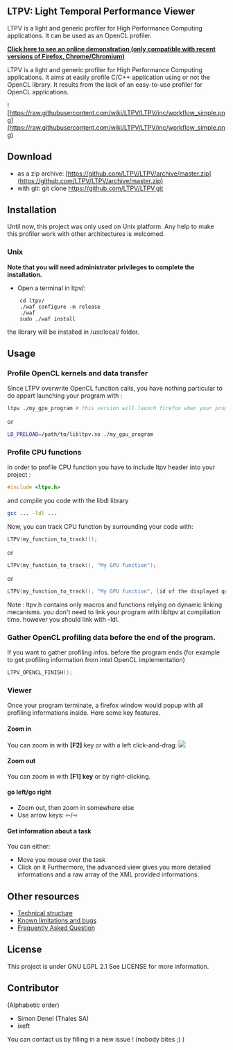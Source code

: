 LTPV: Light Temporal Performance Viewer
---------------------------------------

LTPV is a light and generic profiler for High Performance Computing applications. It can be used as an OpenCL profiler.

[**Click here to see an online demonstration (only compatible with recent versions of Firefox, Chrome/Chromium)**](https://cdn.rawgit.com/LTPV/LTPV/master/share/ltpv/index.html?file=https://cdn.rawgit.com/LTPV/LTPV/master/demos/example.xml)

LTPV is a light and generic profiler for High Performance Computing applications. It aims at easily profile C/C++ application using or not the OpenCL library. It results from the lack of an easy-to-use profiler for OpenCL applications.

![https://raw.githubusercontent.com/wiki/LTPV/LTPV/inc/workflow_simple.png](https://raw.githubusercontent.com/wiki/LTPV/LTPV/inc/workflow_simple.png)

Download
--------

- as a zip archive: [https://github.com/LTPV/LTPV/archive/master.zip](https://github.com/LTPV/LTPV/archive/master.zip)
- with git: git clone https://github.com/LTPV/LTPV.git

Installation
------------

Until now, this project was only used on Unix platform. Any help to make this profiler work with other architectures is welcomed.

### Unix

**Note that you will need administrator privileges to complete the installation.**

* Open a terminal in ltpv/:

```
    cd ltpv/
    ./waf configure -m release
    ./waf
    sudo ./waf install
```
the library will be installed in /usr/local/ folder.


Usage
-----


### Profile OpenCL kernels and data transfer


Since LTPV overwrite OpenCL function calls,
you have nothing particular to do appart launching your program with : 

```bash
ltpv ./my_gpu_program # this version will launch firefox when your program ends
```
or
```bash
LD_PRELOAD=/path/to/libltpv.so ./my_gpu_program
```

### Profile CPU functions

In order to profile CPU function you have to include ltpv header into your project :
```c
#include <ltpv.h>
```
and compile you code with the libdl library
```bash
gcc ... -ldl ...
```
Now, you can track CPU function by surrounding your code with:
```c
LTPV(my_function_to_track());
```
or 
```c
LTPV(my_function_to_track(), "My GPU function");
```
or
```c
LTPV(my_function_to_track(), "My GPU function", [id of the displayed queue on the viewer] );
```
Note : ltpv.h contains only macros and functions relying on dynamic linking mecanisms.
you don't need to link your program with libltpv at compilation time. however you should link with -ldl.

### Gather OpenCL profiling data before the end of the program.

If you want to gather profiling infos. before the program ends (for example to get profiling information from intel OpenCL implementation)
```c
LTPV_OPENCL_FINISH();
```
### Viewer

Once your program terminate, a firefox window would popup with all profiling informations inside.
Here some key features.

#### Zoom in
You can zoom in with **[F2]** key or with a left click-and-drag:
<img src="inc/zoom_in_click_and_drag.png">

#### Zoom out
You can zoom in with **[F1] key** or by right-clicking.

#### go left/go right
  * Zoom out, then zoom in somewhere else
  * Use arrow keys: ⇦/⇨

#### Get information about a task
You can either:
  * Move you mouse over the task
  * Click on it
Furthermore, the advanced view gives you more detailed informations and a raw array of the XML provided informations.

Other resources
---------------
- [Technical structure](https://github.com/LTPV/LTPV/wiki/Technical-structure)
- [Known limitations and bugs](https://github.com/LTPV/LTPV/wiki/Known-limitations-and-bugs)
- [Frequently Asked Question](https://github.com/LTPV/LTPV/wiki/FAQ:-Frequently-Asked-Questions)


License
-------

This project is under GNU LGPL 2.1 See LICENSE for more information.

Contributor 
-----------
(Alphabetic order)

* Simon Denel (Thales SA)
* ixeft

You can contact us by filling in a new issue ! (nobody bites ;) )
